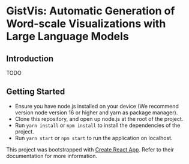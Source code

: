 # GistVis: Automatic Generation of Word-scale Visualizations with Large Language Models

## Introduction

TODO

## Getting Started

* Ensure you have node.js installed on your device (We recommend version node version 16 or higher and yarn as package manager).
* Clone this repository, and open up node.js at the root of the project.
* Run `yarn install` or `npm install` to install the dependencies of the project.
* Run `yarn start` or `npm start` to run the application on localhost.



This project was bootstrapped with [Create React App](https://github.com/facebook/create-react-app). Refer to their documentation for more information.